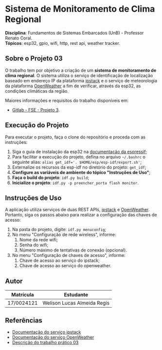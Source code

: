 # Sistema de Monitoramento de Clima Regional

**Disciplina**: Fundamentos de Sistemas Embarcados (UnB) - Professor Renato Coral.<br>
**Tópicos**: esp32, gpio, wifi, http, rest api, weather tracker.<br>

## Sobre o Projeto 03

O trabalho tem por objetivo a criação de um **sistema de monitoramento de clima regional**. O sistema utiliza o serviço de identificação de localização baseado em endereço IP da plataforma [ipstack](https://ipstack.com/) e o serviço de meteorologia da plataforma [OpenWeather](https://openweathermap.org/api) a fim de verificar, através da esp32, as condições climáticas da região.

Maiores informações e requisitos do trabalho disponíveis em:
*   [Gitlab - FSE - Projeto 3](https://gitlab.com/fse_fga/projetos/projeto-3).

## Execução do Projeto

Para executar o projeto, faça o clone do repositório e proceda com as instruções:

1. Siga o guia de instalação da esp32 na [documentação da espressif](https://docs.espressif.com/projects/esp-idf/en/latest/esp32/get-started/index.html);
2. Para facilitar a execução do projeto, defina no arquivo `~/.bashrc` o seguinte alias: `alias get_idf='. $HOME/esp/esp-idf/export.sh'`;
3. Externalize os recursos da esp-idf no diretório do projeto: `get_idf`;
4. **Configure as variáveis de ambiente do tópico "Instruções de Uso"**;
5. **Faça o build do projeto**: `idf.py build`;
6. **Inicialize o projeto**: `idf.py -p preencher_porta flash monitor`.

## Instruções de Uso

A aplicação utiliza serviços de duas REST APIs, [ipstack](https://ipstack.com/) e [OpenWeather](https://openweathermap.org/api). Portanto, siga os passos abaixo para realizar a configuração das chaves de acesso:

1. Na pasta do projeto, digite: `idf.py menuconfig`;
2. No menu "Configuração de rede wireless", informe:
   1. Nome da rede wifi;
   2. Senha do wifi;
   3. Número máximo de tentativas de conexão (opcional).
3. No menu "Configuração de chaves de acesso", informe:
   1. Chave de acesso ao serviço do ipstack;
   2. Chave de acesso ao serviço do openweather.

## Autor

|Matrícula | Estudante |
| -- | -- |
| 17/0024121  |  Welison Lucas Almeida Regis |

## Referências

*   [Documentação do serviço ipstack](https://ipstack.com/documentation)
*   [Documentação do serviço OpenWeather](https://openweathermap.org/api)
*   [Descrição do trabalho prático 03](https://gitlab.com/fse_fga/projetos/projeto-3)

